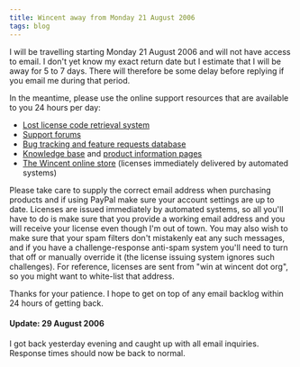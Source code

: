 ```yaml
---
title: Wincent away from Monday 21 August 2006
tags: blog
---
```


I will be travelling starting Monday 21 August 2006 and will not have access to email. I don't yet know my exact return date but I estimate that I will be away for 5 to 7 days. There will therefore be some delay before replying if you email me during that period.

In the meantime, please use the online support resources that are available to you 24 hours per day:

-   [Lost license code retrieval system](https://wincent.com/a/support/registration/)
-   [Support forums](http://wincent.com/a/support/forums/)
-   [Bug tracking and feature requests database](http://wincent.com/a/support/bugs/)
-   [Knowledge base](http://wincent.com/a/knowledge-base/) and [product information pages](http://wincent.com/a/products/)
-   [The Wincent online store](https://wincent.com/a/store/) (licenses immediately delivered by automated systems)

Please take care to supply the correct email address when purchasing products and if using PayPal make sure your account settings are up to date. Licenses are issued immediately by automated systems, so all you'll have to do is make sure that you provide a working email address and you will receive your license even though I'm out of town. You may also wish to make sure that your spam filters don't mistakenly eat any such messages, and if you have a challenge-response anti-spam system you'll need to turn that off or manually override it (the license issuing system ignores such challenges). For reference, licenses are sent from "win at wincent dot org", so you might want to white-list that address.

Thanks for your patience. I hope to get on top of any email backlog within 24 hours of getting back.

#### Update: 29 August 2006

I got back yesterday evening and caught up with all email inquiries. Response times should now be back to normal.

